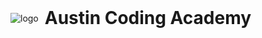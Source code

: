 <div style="display: flex; align-items: center">
  <img alt="logo" src="http://en.gravatar.com/userimage/107370100/a08594145564536138dfaaf072c7b241.png">
  <h1 style="margin: 0 10px;">Austin Coding Academy</h1>
</div>
